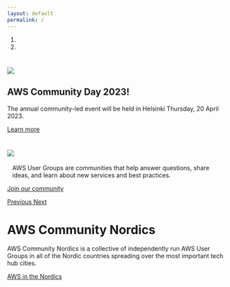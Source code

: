 ```yaml
---
layout: default
permalink: /
---
```


<div id="carousel-index" class="carousel slide" data-ride="carousel">
  <ol class="carousel-indicators">
    <li data-target="#carousel-index" data-slide-to="0" class="active"></li>
    <li data-target="#carousel-index" data-slide-to="1"></li>
  </ol>
  <div class="carousel-inner">
    <div class="carousel-item communityday active">
      <div class="container">
        <div class="carousel-caption text-center">
          <h1><img src="/content/img/awscommunityday-nordics.png" id="communityday-logo" /></h1>
          <h2 class="mt-4">AWS Community Day 2023!</h2>
          <p>The annual community-led event will be held in Helsinki Thursday, 20 April 2023.</p>
          <p class="mt-4"><a class="btn btn-lg btn-primary" href="/communityday/" role="button">Learn more</a></p>
        </div>
      </div>
    </div>
    <div class="carousel-item usergroups">
      <div class="container">
        <div class="carousel-caption text-center">
          <h1><img src="/content/img/usergroups-members.png" id="usergroups-members" /></h1>
          <p><div style="max-width: 480px; margin-left: auto; margin-right: auto;">AWS User Groups are communities that help answer questions, share ideas, and learn about new services and best practices.</div></p>
          <p><a class="btn btn-lg btn-primary" href="/usergroups/" role="button">Join our community</a></p>
        </div>
      </div>
    </div>
  </div>
  <a class="carousel-control-prev" href="#carousel-index" role="button" data-slide="prev">
    <span class="carousel-control-prev-icon" aria-hidden="true"></span>
    <span class="sr-only">Previous</span>
  </a>
  <a class="carousel-control-next" href="#carousel-index" role="button" data-slide="next">
    <span class="carousel-control-next-icon" aria-hidden="true"></span>
    <span class="sr-only">Next</span>
  </a>
</div>

<div class="container">
  <h1>AWS Community Nordics</h1>
  <p>AWS Community Nordics is a collective of independently run AWS User Groups in all of the Nordic countries spreading over the most important tech hub cities.</p>
  <p><a href="https://aws.amazon.com/nordics/">AWS in the Nordics</a></p>
  
</div>

